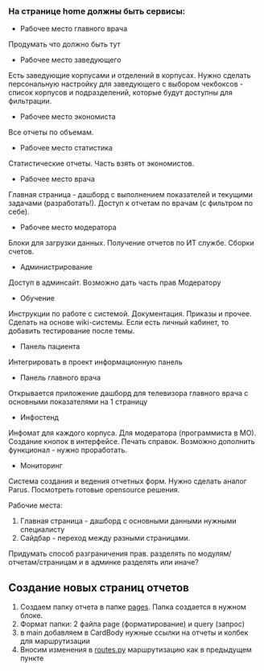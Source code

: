 ### На странице home должны быть сервисы:

* Рабочее место главного врача

Продумать что должно быть тут

* Рабочее место заведующего

Есть заведующие корпусами и отделений в корпусах.
Нужно сделать персональную настройку для заведующего с выбором чекбоксов - список корпусов и подразделений,
которые будут доступны для фильтрации.

* Рабочее место экономиста

Все отчеты по объемам.

* Рабочее место статистика

Статистические отчеты. Часть взять от экономистов.

* Рабочее место врача

Главная страница - дашборд с выполнением показателей и текущими задачами (разработать!).
Доступ к отчетам по врачам (с фильтром по себе).

* Рабочее место модератора

Блоки для загрузки данных. Получение отчетов по ИТ службе. Сборки счетов.

* Администрирование

Доступ в админсайт. Возможно дать часть прав Модератору

* Обучение

Инструкции по работе с системой. Документация. Приказы и прочее.
Сделать на основе wiki-системы. Если есть личный кабинет, то добавить тестирование после темы.

* Панель пациента

Интегрировать в проект информационную панель

* Панель главного врача

Открывается приложение дашборд для телевизора главного врача с основными показателями на 1 страницу

* Инфостенд

Инфомат для каждого корпуса. Для модератора (программиста в МО). Создание кнопок в интерфейсе.
Печать справок. Возможно дополнить функционал - нужно проработать.

* Мониторинг

Система создания и ведения отчетных форм. Нужно сделать аналог Parus. Посмотреть готовые opensource решения.

Рабочие места:

1. Главная страница - дашборд с основными данными нужными специалисту
2. Сайдбар - переход между разными страницами.

Придумать способ разграничения прав. разделять по модулям/отчетам/страницам и в админке разделять или иначе?



## Создание новых страниц отчетов

1. Создаем папку отчета в папке [pages](apps%2Fanalytical_app%2Fpages). Папка создается в нужном блоке.
2. Формат папки: 2 файла page (форматирование) и query (запрос)
3. в main добавляем в CardBody нужные ссылки на отчеты и колбек для маршрутизации
4. Вносим изменения в [routes.py](apps%2Fanalytical_app%2Froutes.py) маршрутизацию как в предыдущем пункте





